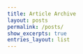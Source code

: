 ```yaml
---
title: Article Archive
layout: posts
permalink: /posts/
show_excerpts: true
entries_layout: list
---
```

